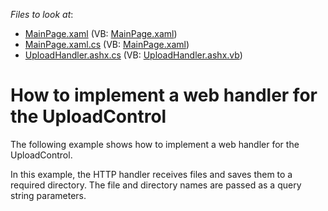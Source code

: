 <!-- default file list -->
*Files to look at*:

* [MainPage.xaml](./CS/UploadControl_ImplementingWebHandler/MainPage.xaml) (VB: [MainPage.xaml](./VB/UploadControl_ImplementingWebHandler/MainPage.xaml))
* [MainPage.xaml.cs](./CS/UploadControl_ImplementingWebHandler/MainPage.xaml.cs) (VB: [MainPage.xaml](./VB/UploadControl_ImplementingWebHandler/MainPage.xaml))
* [UploadHandler.ashx.cs](./CS/UploadServer.Web/UploadHandler.ashx.cs) (VB: [UploadHandler.ashx.vb](./VB/UploadServer.Web/UploadHandler.ashx.vb))
<!-- default file list end -->
# How to implement a web handler for the UploadControl


<p>The following example shows how to implement a web handler for the UploadControl.</p><p>In this example, the HTTP handler receives files and saves them to a required directory. The file and directory names are passed as a query string parameters.</p>

<br/>


